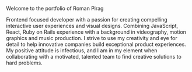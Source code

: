 Welcome to the portfolio of Roman Pirag

Frontend focused developer with a passion for creating compelling interactive user experiences and visual designs. 
Combining JavaScript, React, Ruby on Rails experience with a background in videography, motion graphics and music production. 
I strive to use my creativity and eye for detail to help innovative companies build exceptional product experiences. 
My positive attitude is infectious, and I am in my element when collaborating with a motivated, 
talented team to find creative solutions to hard problems. 

